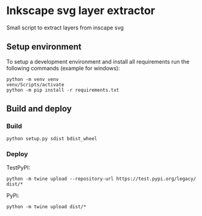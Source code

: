 # Inkscape svg layer extractor

Small script to extract layers from inscape svg

## Setup environment

To setup a development environment and install all requirements run the following commands (example for windows):

    python -m venv venv
    venv/Scripts/activate
    python -m pip install -r requirements.txt

## Build and deploy

### Build

    python setup.py sdist bdist_wheel

### Deploy

TestPyPI:

    python -m twine upload --repository-url https://test.pypi.org/legacy/ dist/*
    
PyPi:

    python -m twine upload dist/*